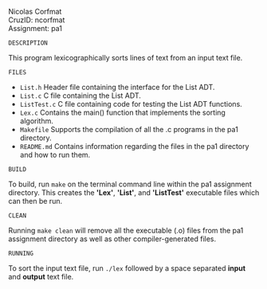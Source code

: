 Nicolas Corfmat<br>
CruzID: ncorfmat<br>
Assignment: pa1

```
DESCRIPTION
``` 
This program lexicographically sorts lines of text from an input text file.

```
FILES
```
+ `List.h` Header file containing the interface for the List ADT.
+ `List.c` C file containing the List ADT.
+ `ListTest.c` C file containing code for testing the List ADT functions.
+ `Lex.c` Contains the main() function that implements the sorting algorithm.
+ `Makefile` Supports the compilation of all the .c programs in the pa1 directory.
+ `README.md` Contains information regarding the files in the pa1 directory and how to run them.

```
BUILD
``` 
To build, run `make` on the terminal command line within the pa1 assignment directory. This creates the **'Lex'**, **'List'**, and **'ListTest'**  executable files which can then be run.
```
CLEAN
```
Running `make clean` will remove all the executable (.o) files from the pa1 assignment directory as well as other compiler-generated files.
```
RUNNING
```
To sort the input text file, run `./lex` followed by a space separated **input** and **output** text file.
